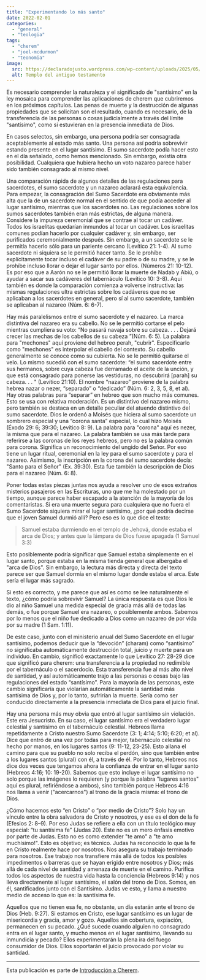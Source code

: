 ```yaml
---
title: "Experimentando lo más santo"
date: 2022-02-01
categories:
  - "general"
  - "teologia"
tags:
  - "cherem"
  - "joel-mcdurmon"
  - "teonomia"
image:
  src: https://declaradojusto.wordpress.com/wp-content/uploads/2025/05/cherem-prescencia-dios-templo.png
  alt: Templo del antiguo testamento
---
```


Es necesario comprender la naturaleza y el significado de "santísimo" en la ley mosaica para comprender las aplicaciones de cherem que cubriremos en los próximos capítulos. Las penas de muerte y la destrucción de algunas propiedades que se solicitan son el resultado, cuando es necesario, de la transferencia de las personas o cosas judicialmente a través del límite "santísimo", como si estuvieran en la presencia inmediata de Dios.

En casos selectos, sin embargo, una persona podría ser consagrada aceptablemente al estado más santo. Una persona así podría sobrevivir estando presente en el lugar santísimo. El sumo sacerdote podía hacer esto en el día señalado, como hemos mencionado. Sin embargo, existía otra posibilidad. Cualquiera que hubiera hecho un voto nazareo parece haber sido también consagrado al mismo nivel.

Una comparación rápida de algunos detalles de las regulaciones para sacerdotes, el sumo sacerdote y un nazareo aclarará esta equivalencia. Para empezar, la consagración del Sumo Sacerdote era obviamente más alta que la de un sacerdote normal en el sentido de que podía acceder al lugar santísimo, mientras que los sacerdotes no. Las regulaciones sobre los sumos sacerdotes también eran más estrictas, de alguna manera. Considere la impureza ceremonial que se contrae al tocar un cadáver. Todos los israelitas quedarían inmundos al tocar un cadáver. Los israelitas comunes podían hacerlo por cualquier cadáver y, sin embargo, ser purificados ceremonialmente después. Sin embargo, a un sacerdote se le permitía hacerlo sólo para un pariente cercano (Levítico 21: 1-4). Al sumo sacerdote ni siquiera se le permitió hacer tanto. Se le prohíbe explícitamente tocar incluso el cadáver de su padre o de su madre, y se le prohíbe incluso llorar o dejar el lugar santo por ellos. (Números 21: 10-12). Es por eso que a Aarón no se le permitió llorar la muerte de Nadab y Abiú, o ayudar a sacar sus cadáveres del tabernáculo (Levítico 10: 3-8). Aquí también es donde la comparación comienza a volverse instructiva: las mismas regulaciones ultra estrictas sobre los cadáveres que no se aplicaban a los sacerdotes en general, pero sí al sumo sacerdote, también se aplicaban al nazareo (Núm. 6: 6-7).

Hay más paralelismos entre el sumo sacerdote y el nazareo. La marca distintiva del nazareo era su cabello. No se le permitió cortarse el pelo mientras cumpliera su voto: “No pasará navaja sobre su cabeza. . . . Dejará crecer las mechas de los cabellos de su cabeza ”(Núm. 6: 5). La palabra para "mechones" aquí proviene del hebreo perah, "cubrir". Especificarlo como "mechones" es interpolar el cabello del contexto. Su cabello generalmente se conoce como su cubierta. No se le permitió quitarse el velo. Lo mismo sucedió con el sumo sacerdote: “el sumo sacerdote entre sus hermanos, sobre cuya cabeza fue derramado el aceite de la unción, y que está consagrado para ponerse las vestiduras, no descubrirá \[parah\] su cabeza. . . " (Levítico 21:10). El nombre “nazareo” proviene de la palabra hebrea nazar o nezer, “separado” o “dedicado” (Núm. 6: 2, 3, 5, 8, et al). Hay otras palabras para “separar” en hebreo que son mucho más comunes. Esto se usa con relativa moderación. Es un distintivo del nazareo mismo, pero también se destaca en un detalle peculiar del atuendo distintivo del sumo sacerdote. Dios le ordenó a Moisés que hiciera al sumo sacerdote un sombrero especial y una “corona santa” especial, lo cual hizo Moisés (Éxodo 29: 6; 39:30; Levítico 8: 9). La palabra para "corona" aquí es nezer, la misma que para el nazareo. La palabra también se usa más tarde para referirse a las coronas de los reyes hebreos, pero no es la palabra común para corona. Significa un reconocimiento del ungido del Señor. Por eso tiene un lugar ritual, ceremonial en la ley para el sumo sacerdote y para el nazareo. Asimismo, la inscripción en la corona del sumo sacerdote decía: "Santo para el Señor" (Ex. 39:30). Esta fue también la descripción de Dios para el nazareo (Núm. 6: 8).

Poner todas estas piezas juntas nos ayuda a resolver uno de esos extraños misterios pasajeros en las Escrituras, uno que me ha molestado por un tiempo, aunque parece haber escapado a la atención de la mayoría de los comentaristas. Si era una muerte segura para cualquiera que no fuera el Sumo Sacerdote siquiera mirar el lugar santísimo, ¿por qué podría decirse que el joven Samuel durmió allí? Pero eso es lo que dice el texto:

> Samuel estaba durmiendo en el templo de Jehová, donde estaba el arca de Dios; y antes que la lámpara de Dios fuese apagada (1 Samuel 3:3)

Esto posiblemente podría significar que Samuel estaba simplemente en el lugar santo, porque estaba en la misma tienda general que albergaba el "arca de Dios". Sin embargo, la lectura más directa y directa del texto parece ser que Samuel dormía en el mismo lugar donde estaba el arca. Este sería el lugar más sagrado.

Si esto es correcto, y me parece que así es como se lee naturalmente el texto, ¿cómo podría sobrevivir Samuel? La única respuesta es que Dios le dio al niño Samuel una medida especial de gracia más allá de todas las demás, o fue porque Samuel era nazareo, o posiblemente ambos. Sabemos por lo menos que el niño fue dedicado a Dios como un nazareo de por vida por su madre (1 Sam. 1:11).

De este caso, junto con el ministerio anual del Sumo Sacerdote en el lugar santísimo, podemos deducir que la “devoción” (charam) como “santísimo” no significaba automáticamente destrucción total, juicio y muerte para un individuo. En cambio, significó exactamente lo que Levítico 27: 28-29 dice que significó para cherem: una transferencia a la propiedad no redimible por el tabernáculo o el sacerdocio. Esta transferencia fue al más alto nivel de santidad, y así automáticamente trajo a las personas o cosas bajo las regulaciones del estado “santísimo”. Para la mayoría de las personas, este cambio significaría que violarían automáticamente la santidad más santísima de Dios y, por lo tanto, sufrirían la muerte. Sería como ser conducido directamente a la presencia inmediata de Dios para el juicio final.

Hay una persona más muy obvia que entró al lugar santísimo sin violación. Este era Jesucristo. En su caso, el lugar santísimo era el verdadero lugar celestial y santísimo en el tabernáculo celestial. Hebreos llama repetidamente a Cristo nuestro Sumo Sacerdote (3: 1; 4:14; 5:10; 6:20; et al). Dice que entró de una vez por todas para mejor, tabernáculo celestial no hecho por manos, en los lugares santos (9: 11-12, 23-25). Esto allana el camino para que su pueblo no solo reciba el perdón, sino que también entre a los lugares santos (plural) con él, a través de él. Por lo tanto, Hebreos nos dice dos veces que tengamos ahora la confianza de entrar en el lugar santo (Hebreos 4:16; 10: 19-20). Sabemos que esto incluye el lugar santísimo no solo porque las imágenes lo requieren (y porque la palabra "lugares santos" aquí es plural, refiriéndose a ambos), sino también porque Hebreos 4:16 nos llama a venir ("acercarnos") al trono de la gracia misma: el trono de Dios.

¿Cómo hacemos esto “en Cristo” o “por medio de Cristo”? Solo hay un vínculo entre la obra salvadora de Cristo y nosotros, y ese es el don de la fe (Efesios 2: 8–9). Por eso Judas se refiere a ella con un título teológico muy especial: “tu santísima fe” (Judas 20). Este no es un mero énfasis emotivo por parte de Judas. Esto no es como extender "te amo" a "te amo muchísimo!". Esto es objetivo; es técnico. Judas ha reconocido lo que la fe en Cristo realmente hace por nosotros. Nos asegura su trabajo terminado para nosotros. Ese trabajo nos transfiere más allá de todos los posibles impedimentos o barreras que se hayan erigido entre nosotros y Dios; más allá de cada nivel de santidad y amenaza de muerte en el camino. Purifica todos los aspectos de nuestra vida hasta la conciencia (Hebreos 9:14) y nos lleva directamente al lugar santísimo, el salón del trono de Dios. Somos, en él, santificados junto con el Santísimo. Judas ve esto, y llama a nuestro medio de acceso lo que es: la santísima fe.

Aquellos que no tienen esa fe, no obstante, un día estarán ante el trono de Dios (Heb. 9:27). Si estamos en Cristo, ese lugar santísimo es un lugar de misericordia y gracia, amor y gozo. Aquellos sin cobertura, expiación, permanecen en su pecado. ¿Qué sucede cuando alguien no consagrado entra en el lugar santo, y mucho menos en el lugar santísimo, llevando su inmundicia y pecado? Ellos experimentarán la plena ira del fuego consumidor de Dios. Ellos soportarán el juicio provocado por violar su santidad.

* * *

Esta publicación es parte de [Introducción a Cherem](/articulos/introduccion-a-cherem).
